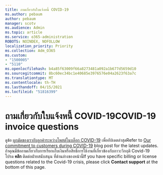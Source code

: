 ```yaml
---
title: ถามเกี่ยวกับใบแจ้งหนี้ COVID-19
ms.author: pebaum
author: pebaum
manager: scotv
ms.audience: Admin
ms.topic: article
ms.service: o365-administration
ROBOTS: NOINDEX, NOFOLLOW
localization_priority: Priority
ms.collection: Adm_O365
ms.custom:
- "1500005"
- "5110"
ms.openlocfilehash: b4a85f63009f66a8273481a092a1b677d5659d10
ms.sourcegitcommit: 8bc60ec34bc1e40685e3976576e04a2623f63a7c
ms.translationtype: MT
ms.contentlocale: th-TH
ms.lasthandoff: 04/15/2021
ms.locfileid: "51816399"
---
```

# <a name="covid-19-invoice-questions"></a><span data-ttu-id="75bf7-102">ถามเกี่ยวกับใบแจ้งหนี้ COVID-19</span><span class="sxs-lookup"><span data-stu-id="75bf7-102">COVID-19 invoice questions</span></span>

<span data-ttu-id="75bf7-103">ดูข้อ [ผูกมัดของเรากับลูกค้าระหว่างโพสต์ในบล็อก COVID-19](https://www.microsoft.com/microsoft-365/blog/2020/03/05/our-commitment-to-customers-during-covid-19/) เพื่ออัปเดตล่าสุด</span><span class="sxs-lookup"><span data-stu-id="75bf7-103">Refer to [Our commitment to customers during COVID-19](https://www.microsoft.com/microsoft-365/blog/2020/03/05/our-commitment-to-customers-during-covid-19/) blog post for the latest updates.</span></span>  <span data-ttu-id="75bf7-104">ถ้าคุณมีข้อถามเกี่ยวกับการเรียกเก็บเงินหรือสิทธิ์การใช้งานที่เกี่ยวข้องกับภาวะวิกฤติ Covid-19 โปรด **คลิก** ติดต่อฝ่ายสนับสนุน ที่ด้านล่างของหน้านี้</span><span class="sxs-lookup"><span data-stu-id="75bf7-104">If you have specific billing or license questions related to the Covid-19 crisis, please click **Contact support** at the bottom of this page.</span></span>
